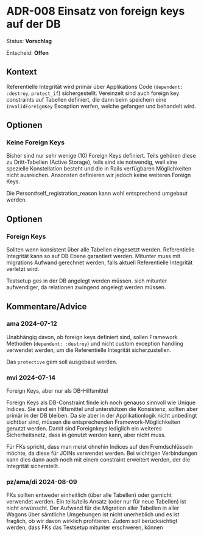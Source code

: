 # ADR-008 Einsatz von foreign keys auf der DB

Status: **Vorschlag**

Entscheid: **Offen**

## Kontext

Referentielle Integrität wird primär über Applikations Code (`dependent: :destroy`, `protect_if`)
sichergestellt. Vereinzelt sind auch foreign key constraints auf Tabellen definiert, die dann beim
speichern eine `InvalidForeignKey` Exception werfen, welche gefangen und behandelt wird.

## Optionen

### Keine Foreign Keys

Bisher sind nur sehr wenige (10) Foreign Keys definiert. Teils gehören diese zu Dritt-Tabellen
(Active Storage), teils sind sie notwendig, weil eine spezielle Konstellation besteht und die in
Rails verfügbaren Möglichkeiten nicht ausreichen. Ansonsten definieren wir jedoch keine weiteren
Foreign Keys.

Die Person#self_registration_reason kann wohl entsprechend umgebaut werden.

## Optionen

### Foreign Keys

Sollten wenn konsistent über alle Tabellen eingesetzt werden. Referentielle
Integrität kann so auf DB Ebene garantiert werden. Mitunter muss mit migrations
Aufwand gerechnet werden, falls aktuell Referentielle Integrität verletzt wird.

Testsetup ges in der DB angelegt werden müssen. sich mitunter aufwendiger, da
relationen zwingend angelegt werden müssen.

## Kommentare/Advice

### ama 2024-07-12

Unabhängig davon, ob foreign keys definiert sind, sollen Framework Methoden
(`dependent: :destroy`) und nicht custom exception handling verwendet werden, um die Referentielle
Integrität sicherzustellen.

Das `protective` gem soll ausgebaut werden.

### mvi 2024-07-14

Foreign Keys, aber nur als DB-Hilfsmittel

Foreign Keys als DB-Constraint finde ich noch genauso sinnvoll wie Unique
Indices. Sie sind ein Hilfsmittel und unterstützen die Konsistenz, sollten aber
primär in der DB bleiben. Da sie aber in der Applikationlogik nicht unbedingt
sichtbar sind, müssen die entsprechenden Framework-Möglichkeiten genutzt
werden. Damit sind Foreignkeys lediglich ein weiteres Sicherheitsnetz, dass in
genutzt werden kann, aber nicht muss.

Für FKs spricht, dass man meist ohnehin Indices auf den Fremdschlüsseln möchte,
da diese für JOINs verwendet werden. Bei wichtigen Verbindungen kann dies dann
auch noch mit einem constraint erweitert werden, der die Integrität
sicherstellt.

### pz/ama/di 2024-08-09

FKs sollten entweder einheitlich (über alle Tabellen) oder garnicht verwendet
werden. Ein teils/teils Ansatz (oder nur für neue Tabellen) ist nicht
erwünscht. Der Aufwand für die Migration aller Tabellen in aller Wagons über
sämtliche Umgebungen ist nicht unerheblich und es ist fraglich, ob wir davon
wirklich profitieren. Zudem soll berücksichtigt werden, dass FKs das Testsetup
mitunter erschweren, können

